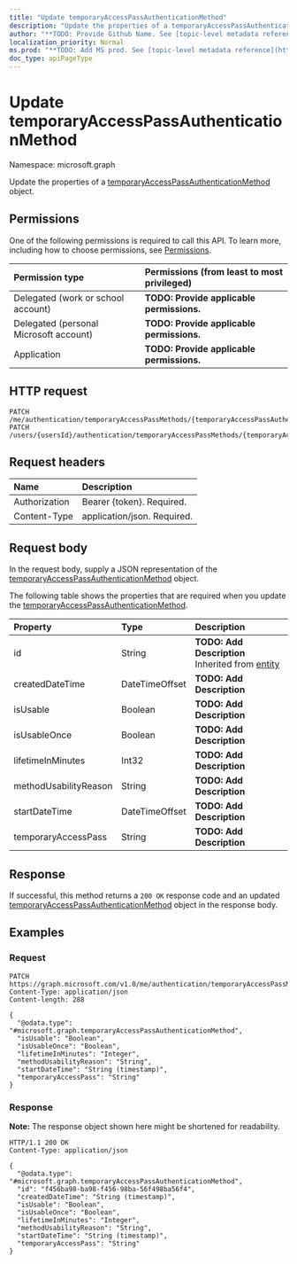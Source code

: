 ```yaml
---
title: "Update temporaryAccessPassAuthenticationMethod"
description: "Update the properties of a temporaryAccessPassAuthenticationMethod object."
author: "**TODO: Provide Github Name. See [topic-level metadata reference](https://msgo.azurewebsites.net/add/document/guidelines/metadata.html#topic-level-metadata)**"
localization_priority: Normal
ms.prod: "**TODO: Add MS prod. See [topic-level metadata reference](https://msgo.azurewebsites.net/add/document/guidelines/metadata.html#topic-level-metadata)**"
doc_type: apiPageType
---
```


# Update temporaryAccessPassAuthenticationMethod
Namespace: microsoft.graph



Update the properties of a [temporaryAccessPassAuthenticationMethod](../resources/temporaryaccesspassauthenticationmethod.md) object.

## Permissions
One of the following permissions is required to call this API. To learn more, including how to choose permissions, see [Permissions](/graph/permissions-reference).

|Permission type|Permissions (from least to most privileged)|
|:---|:---|
|Delegated (work or school account)|**TODO: Provide applicable permissions.**|
|Delegated (personal Microsoft account)|**TODO: Provide applicable permissions.**|
|Application|**TODO: Provide applicable permissions.**|

## HTTP request

<!-- {
  "blockType": "ignored"
}
-->
``` http
PATCH /me/authentication/temporaryAccessPassMethods/{temporaryAccessPassAuthenticationMethodId}
PATCH /users/{usersId}/authentication/temporaryAccessPassMethods/{temporaryAccessPassAuthenticationMethodId}
```

## Request headers
|Name|Description|
|:---|:---|
|Authorization|Bearer {token}. Required.|
|Content-Type|application/json. Required.|

## Request body
In the request body, supply a JSON representation of the [temporaryAccessPassAuthenticationMethod](../resources/temporaryaccesspassauthenticationmethod.md) object.

The following table shows the properties that are required when you update the [temporaryAccessPassAuthenticationMethod](../resources/temporaryaccesspassauthenticationmethod.md).

|Property|Type|Description|
|:---|:---|:---|
|id|String|**TODO: Add Description** Inherited from [entity](../resources/entity.md)|
|createdDateTime|DateTimeOffset|**TODO: Add Description**|
|isUsable|Boolean|**TODO: Add Description**|
|isUsableOnce|Boolean|**TODO: Add Description**|
|lifetimeInMinutes|Int32|**TODO: Add Description**|
|methodUsabilityReason|String|**TODO: Add Description**|
|startDateTime|DateTimeOffset|**TODO: Add Description**|
|temporaryAccessPass|String|**TODO: Add Description**|



## Response

If successful, this method returns a `200 OK` response code and an updated [temporaryAccessPassAuthenticationMethod](../resources/temporaryaccesspassauthenticationmethod.md) object in the response body.

## Examples

### Request
<!-- {
  "blockType": "request",
  "name": "update_temporaryaccesspassauthenticationmethod"
}
-->
``` http
PATCH https://graph.microsoft.com/v1.0/me/authentication/temporaryAccessPassMethods/{temporaryAccessPassAuthenticationMethodId}
Content-Type: application/json
Content-length: 288

{
  "@odata.type": "#microsoft.graph.temporaryAccessPassAuthenticationMethod",
  "isUsable": "Boolean",
  "isUsableOnce": "Boolean",
  "lifetimeInMinutes": "Integer",
  "methodUsabilityReason": "String",
  "startDateTime": "String (timestamp)",
  "temporaryAccessPass": "String"
}
```


### Response
**Note:** The response object shown here might be shortened for readability.
<!-- {
  "blockType": "response",
  "truncated": true
}
-->
``` http
HTTP/1.1 200 OK
Content-Type: application/json

{
  "@odata.type": "#microsoft.graph.temporaryAccessPassAuthenticationMethod",
  "id": "f456ba98-ba98-f456-98ba-56f498ba56f4",
  "createdDateTime": "String (timestamp)",
  "isUsable": "Boolean",
  "isUsableOnce": "Boolean",
  "lifetimeInMinutes": "Integer",
  "methodUsabilityReason": "String",
  "startDateTime": "String (timestamp)",
  "temporaryAccessPass": "String"
}
```

